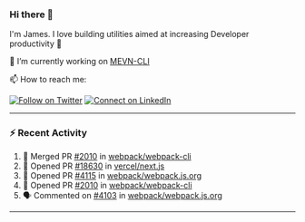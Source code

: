 ### Hi there 👋

I'm James. I love building utilities aimed at increasing Developer productivity :raised_hands: 

🔭 I’m currently working on [MEVN-CLI](https://github.com/madlabsinc/mevn-cli)

📫 How to reach me:

[![Follow on Twitter](https://img.shields.io/badge/--twitter?label=Twitter&logo=Twitter&style=social)](https://twitter.com/james_madhacks) [![Connect on LinkedIn](https://img.shields.io/badge/--linkedin?label=LinkedIn&logo=LinkedIn&style=social)](https://www.linkedin.com/in/jamesgeorge007)

---

### :zap: Recent Activity

<!--START_SECTION:activity-->
1. 🎉 Merged PR [#2010](https://github.com/webpack/webpack-cli/pull/2010) in [webpack/webpack-cli](https://github.com/webpack/webpack-cli)
2. 💪 Opened PR [#18630](https://github.com/vercel/next.js/pull/18630) in [vercel/next.js](https://github.com/vercel/next.js)
3. 💪 Opened PR [#4115](https://github.com/webpack/webpack.js.org/pull/4115) in [webpack/webpack.js.org](https://github.com/webpack/webpack.js.org)
4. 💪 Opened PR [#2010](https://github.com/webpack/webpack-cli/pull/2010) in [webpack/webpack-cli](https://github.com/webpack/webpack-cli)
5. 🗣 Commented on [#4103](https://github.com/webpack/webpack.js.org/issues/4103) in [webpack/webpack.js.org](https://github.com/webpack/webpack.js.org)
<!--END_SECTION:activity-->

---

<!--
**jamesgeorge007/jamesgeorge007** is a ✨ _special_ ✨ repository because its `README.md` (this file) appears on your GitHub profile.

Here are some ideas to get you started:

- 🌱 I’m currently learning ...
- 👯 I’m looking to collaborate on ...
- 🤔 I’m looking for help with ...
- 💬 Ask me about ...
- 😄 Pronouns: ...
- ⚡ Fun fact: ...
-->
